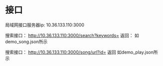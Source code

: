 # 接口

局域网接口服务器ip: 10.36.133.110:3000

搜索接口：
http://10.36.133.110:3000/search?keywords=
返回：
如demo_song.json所示

搜索接口：
http://10.36.133.110:3000/song/url?id=
返回
如demo_play.json所示